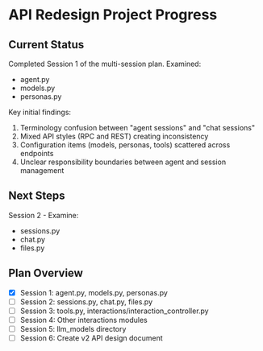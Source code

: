 # API Redesign Project Progress

## Current Status

Completed Session 1 of the multi-session plan. Examined:
- agent.py
- models.py
- personas.py

Key initial findings:
1. Terminology confusion between "agent sessions" and "chat sessions"
2. Mixed API styles (RPC and REST) creating inconsistency
3. Configuration items (models, personas, tools) scattered across endpoints
4. Unclear responsibility boundaries between agent and session management

## Next Steps

Session 2 - Examine:
- sessions.py
- chat.py
- files.py

## Plan Overview

- [x] Session 1: agent.py, models.py, personas.py
- [ ] Session 2: sessions.py, chat.py, files.py
- [ ] Session 3: tools.py, interactions/interaction_controller.py
- [ ] Session 4: Other interactions modules
- [ ] Session 5: llm_models directory
- [ ] Session 6: Create v2 API design document